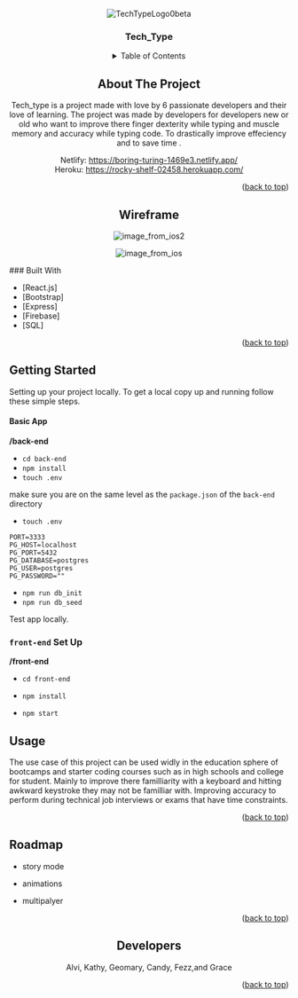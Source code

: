 <div align="center">
  
![TechTypeLogo0beta](https://user-images.githubusercontent.com/21033013/136412635-ec23ead7-e30b-4a9e-b37c-68e95d96ba1f.png)
<h3 align="center">Tech_Type</h3>

  




<details>
  <summary>Table of Contents</summary>
  <ol>
    <li>
      <a href="#about-the-project">About The Project</a>
      <ul>
        <li><a href="#built-with">Built With</a></li>
      </ul>
    </li>
    <li>
      <a href="#getting-started">Getting Started</a>
      <ul>
      </ul>
    </li>
    <li><a href="#usage">Usage</a></li>
  
 
  </ol>
</details>



## About The Project



Tech_type is  a project made with love by 6 passionate developers and their love of learning. The project was made by developers for developers new or old who want to improve there finger dexterity while typing and muscle memory  and accuracy while typing code. To drastically improve effeciency and to save time .

Netlify: <a>https://boring-turing-1469e3.netlify.app/</a>
<br>Heroku: <a>https://rocky-shelf-02458.herokuapp.com/</a></br>

<p align="right">(<a href="#top">back to top</a>)</p>

## Wireframe

![image_from_ios2](https://user-images.githubusercontent.com/21033013/136412777-ce3653fa-86d8-40ae-a369-3c90b9a436b0.png)

![image_from_ios](https://user-images.githubusercontent.com/21033013/136412762-8e5dc3a9-bdf0-478b-b9cc-8644230de783.png)


<div align="left">
### Built With

* [React.js]
* [Bootstrap]
* [Express]
* [Firebase]
* [SQL]

<p align="right">(<a href="#top">back to top</a>)</p>




## Getting Started

Setting up your project locally.
To get a local copy up and running follow these simple steps.


#### Basic App

**/back-end**

- `cd back-end`
- `npm install`
- `touch .env`

make sure you are on the same level as the `package.json` of the `back-end` directory

- `touch .env`

```
PORT=3333
PG_HOST=localhost
PG_PORT=5432
PG_DATABASE=postgres
PG_USER=postgres
PG_PASSWORD=""
```

- `npm run db_init`
- `npm run db_seed`

Test app locally. 

### `front-end` Set Up

**/front-end**

- `cd front-end`
- `npm install`

- `npm start`



## Usage

The use case of this project can be used widly in the education sphere of bootcamps and starter coding courses such as in high schools and college for student. Mainly to improve there familliarity with a keyboard and hitting awkward keystroke they may not be familliar with. Improving accuracy to perform during technical job interviews or exams that have time constraints.



<p align="right">(<a href="#top">back to top</a>)</p>




## Roadmap

- story mode
- animations
- multipalyer




  <p align="right">(<a href="#top">back to top</a>)</p></div>


## Developers

Alvi, Kathy, Geomary, Candy, Fezz,and Grace
 


<p align="right">(<a href="#top">back to top</a>)</p>
